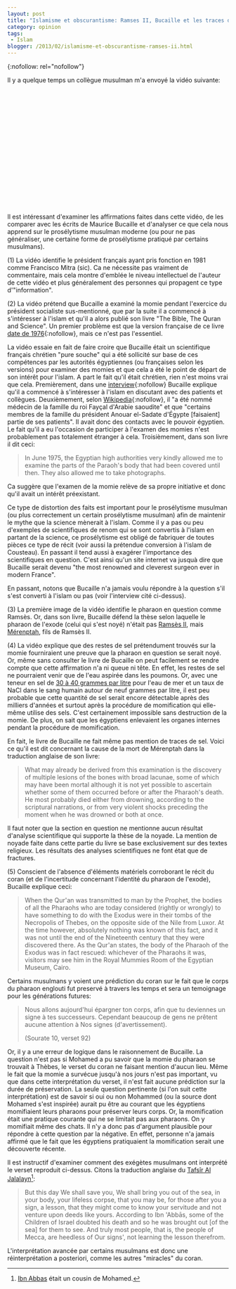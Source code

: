 ```yaml
---
layout: post
title: "Islamisme et obscurantisme: Ramses II, Bucaille et les traces de sel"
category: opinion
tags:
 - Islam
blogger: /2013/02/islamisme-et-obscurantisme-ramses-ii.html
---
```


{:nofollow: rel="nofollow"}

Il y a quelque temps un collègue musulman m'a envoyé la vidéo suivante:

<div class="separator" style="clear: both; text-align: center;">
<object class="BLOGGER-youtube-video" classid="clsid:D27CDB6E-AE6D-11cf-96B8-444553540000" codebase="http://download.macromedia.com/pub/shockwave/cabs/flash/swflash.cab#version=6,0,40,0" data-thumbnail-src="http://1.gvt0.com/vi/1zs6z6E_Oik/0.jpg" height="266" width="320"><param name="movie" value="http://www.youtube.com/v/1zs6z6E_Oik&fs=1&source=uds" /><param name="bgcolor" value="#FFFFFF" /><param name="allowFullScreen" value="true" /><embed width="320" height="266"  src="http://www.youtube.com/v/1zs6z6E_Oik&fs=1&source=uds" type="application/x-shockwave-flash" allowfullscreen="true"></embed></object></div>

Il est intéressant d'examiner les affirmations faites dans cette vidéo, de les comparer avec les écrits de Maurice
Bucaille et d'analyser ce que cela nous apprend sur le prosélytisme musulman moderne (ou pour ne pas généraliser, une
certaine forme de prosélytisme pratiqué par certains musulmans).

(1) La vidéo identifie le président français ayant pris fonction en 1981 comme Francisco Mitra (sic). Ca ne nécessite
pas vraiment de commentaire, mais cela montre d'emblée le niveau intellectuel de l'auteur de cette vidéo et plus
généralement des personnes qui propagent ce type d'"information".

(2) La vidéo prétend que Bucaille a examiné la momie pendant l'exercice du président socialiste sus-mentionné, que par
la suite il a commencé à s'intéresser à l'islam et qu'il a alors publié son livre "The Bible, The Quran and Science".
Un premier problème est que la version française de ce livre [date de 1976](http://lccn.loc.gov/76488005){:nofollow}, mais ce n'est
pas l'essentiel.

La vidéo essaie en fait de faire croire que Bucaille était un scientifique français chrétien "pure souche" qui a été
sollicité sur base de ces compétences par les autorités égyptiennes (ou françaises selon les versions) pour examiner des
momies et que cela a été le point de départ de son intérêt pour l'islam. A part le fait qu'il était chrétien, rien n'est
moins vrai que cela. Premièrement, dans une [interview](http://www.islamicbulletin.org/newsletters/issue_6/embraced.aspx){:nofollow}
Bucaille explique qu'il a commencé à s'intéresser à l'islam en discutant avec des patients et collègues. Deuxièmement,
selon [Wikipedia](http://fr.wikipedia.org/wiki/Maurice_Bucaille){:nofollow}, il "a été nommé médecin de la famille du roi Fayçal
d'Arabie saoudite" et que "certains membres de la famille du président Anouar el-Sadate d'Égypte [faisaient] partie de
ses patients". Il avait donc des contacts avec le pouvoir égyptien. Le fait qu'il a eu l'occasion de participer à
l'examen des momies n'est probablement pas totalement étranger à cela. Troisièmement, dans son livre il dit ceci:

>   In June 1975, the Egyptian high authorities very kindly allowed me to examine the parts of the Paraoh's body that
>   had been covered until then. They also allowed me to take photographs.

Ca suggère que l'examen de la momie relève de sa propre initiative et donc qu'il avait un intérêt préexistant.

Ce type de distortion des faits est important pour le prosélytisme musulman (ou plus correctement un certain
prosélytisme musulman) afin de maintenir le mythe que la science mènerait à l'islam. Comme il y a pas ou peu d'exemples
de scientifiques de renom qui se sont convertis à l'islam en partant de la science, ce prosélytisme est obligé de
fabriquer de toutes pièces ce type de récit (voir aussi la prétendue conversion à l'islam de Cousteau). En passant il
tend aussi à exagérer l'importance des scientifiques en question. C'est ainsi qu'un site internet va jusquà dire que
Bucaille serait devenu "the most renowned and cleverest surgeon ever in modern France".

En passant, notons que Bucaille n'a jamais voulu répondre à la question s'il s'est converti à l'islam ou pas (voir
l'interview cité ci-dessus).

(3) La première image de la vidéo identifie le pharaon en question comme Ramsès. Or, dans son livre, Bucaille défend la
thèse selon laquelle le pharaon de l'exode (celui qui s'est noyé) n'était pas
[Ramsès II](http://fr.wikipedia.org/wiki/Rams%C3%A8s_II), mais [Mérenptah](http://fr.wikipedia.org/wiki/M%C3%A9renptah),
fils de Ramsès II.

(4) La vidéo explique que des restes de sel prétendument trouvés sur la momie fourniraient une preuve que la pharaon en
question se serait noyé. Or, même sans consulter le livre de Bucaille on peut facilement se rendre compte que cette
affirmation n'a ni queue ni tête. En effet, les restes de sel ne pourraient venir que de l'eau aspirée dans les poumons.
Or, avec une teneur en sel de [30 à 40 grammes par litre](http://fr.wikipedia.org/wiki/Eau_de_mer) pour l'eau de mer et
un taux de NaCl dans le sang humain autour de neuf grammes par litre, il est peu probable que cette quantité de sel
serait encore détectable après des milliers d'années et surtout après la procédure de momification qui elle-même utilise
des sels. C'est certainement impossible sans destruction de la momie. De plus, on sait que les égyptiens enlevaient les
organes internes pendant la procédure de momification.

En fait, le livre de Bucaille ne fait même pas mention de traces de sel. Voici ce qu'il est dit concernant la cause de
la mort de Mérenptah dans la traduction anglaise de son livre:

>   What may already be derived from this examination is the discovery of multiple lesions of the bones with broad
>   lacunae, some of which may have been mortal although it is not yet possible to ascertain whether some of them
>   occurred before or after the Pharaoh's death. He most probably died either from drowning, according to the
>   scriptural narrations, or from very violent shocks preceding the moment when he was drowned or both at once.

Il faut noter que la section en question ne mentionne aucun résultat d'analyse scientifique qui supporte la thèse de la
noyade. La mention de noyade faite dans cette partie du livre se base exclusivement sur des textes religieux. Les
résultats des analyses scientifiques ne font état que de fractures.

(5) Conscient de l'absence d'éléments matériels corroborant le récit du coran (et de l'incertitude concernant l'identité
du pharaon de l'exode), Bucaille explique ceci:

>   When the Qur'an was transmitted to man by the Prophet, the bodies of all the Pharaohs who are today considered
>   (rightly or wrongly) to have something to do with the Exodus were in their tombs of the Necropolis of Thebes, on the
>   opposite side of the Nile from Luxor. At the time however, absolutely nothing was known of this fact, and it was not
>   until the end of the Nineteenth century that they were discovered there. As the Qur'an states, the body of the
>   Pharaoh of the Exodus was in fact rescued: whichever of the Pharaohs it was, visitors may see him in the Royal
>   Mummies Room of the Egyptian Museum, Cairo.

Certains musulmans y voient une prédiction du coran sur le fait que le corps du pharaon englouti fut preservé à travers
les temps et sera un temoignage pour les générations futures:

>   Nous allons aujourd'hui épargner ton corps, afin que tu deviennes un signe à tes successeurs. Cependant beaucoup de
>   gens ne prêtent aucune attention à Nos signes (d'avertissement).
>   
>   (Sourate 10, verset 92)

Or, il y a une erreur de logique dans le raisonnement de Bucaille. La question n'est pas si Mohamed a pu savoir que la
momie du pharaon se trouvait à Thèbes, le verset du coran ne faisant mention d'aucun lieu. Même le fait que la momie a
survécue jusqu'à nos jours n'est pas important, vu que dans cette interprétation du verset, il n'est fait aucune
prédiction sur la durée de préservation. La seule question pertinente (si l'on suit cette interprétation) est de savoir
si oui ou non Mohammed (ou la source dont Mohamed s'est inspirée) aurait pu être au courant que les égyptiens
momifiaient leurs pharaons pour préserver leurs corps. Or, la momification était une pratique courante qui ne se
limitait pas aux pharaons. On y momifiait même des chats. Il n'y a donc pas d'argument plausible pour répondre à cette
question par la négative. En effet, personne n'a jamais affirmé que le fait que les égyptiens pratiquaient la
momification serait une découverte récente.

Il est instructif d'examiner comment des exégètes musulmans ont interprété le verset reproduit ci-dessus. Citons la
traduction anglaise du [Tafsîr Al Jalalayn](http://fr.wikipedia.org/wiki/Tafs%C3%AEr_Al_Jalalayn)[^1]:

[^1]: [Ibn Abbas](http://fr.wikipedia.org/wiki/Ibn_abbas) était un cousin de Mohamed.

>   But this day We shall save you, We shall bring you out of the sea, in your body, your lifeless corpse, that you may
>   be, for those after you a sign, a lesson, that they might come to know your servitude and not venture upon deeds
>   like yours. According to Ibn 'Abbās, some of the Children of Israel doubted his death and so he was brought out
>   [of the sea] for them to see. And truly most people, that is, the people of Mecca, are heedless of Our signs', not
>   learning the lesson therefrom.

L'interprétation avancée par certains musulmans est donc une réinterprétation a posteriori, comme les autres "miracles"
du coran.
